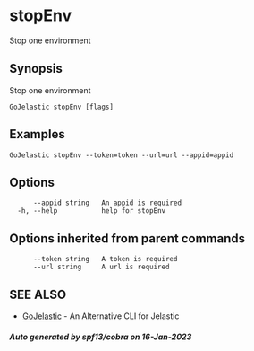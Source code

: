 #  stopEnv

Stop one environment

## Synopsis

Stop one environment

```
GoJelastic stopEnv [flags]
```

## Examples

```
GoJelastic stopEnv --token=token --url=url --appid=appid
```

## Options

```
      --appid string   An appid is required
  -h, --help           help for stopEnv
```

## Options inherited from parent commands

```
      --token string   A token is required
      --url string     A url is required
```

## SEE ALSO

* [GoJelastic](GoJelastic.md)	 - An Alternative CLI for Jelastic

##### Auto generated by spf13/cobra on 16-Jan-2023
